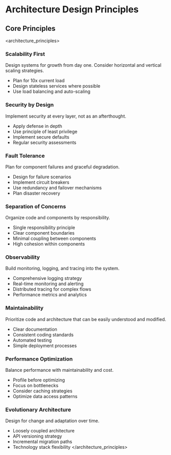 # Architecture Design Principles

## Core Principles

<architecture_principles>

### Scalability First

Design systems for growth from day one. Consider horizontal and vertical scaling strategies.

- Plan for 10x current load
- Design stateless services where possible
- Use load balancing and auto-scaling

### Security by Design

Implement security at every layer, not as an afterthought.

- Apply defense in depth
- Use principle of least privilege
- Implement secure defaults
- Regular security assessments

### Fault Tolerance

Plan for component failures and graceful degradation.

- Design for failure scenarios
- Implement circuit breakers
- Use redundancy and failover mechanisms
- Plan disaster recovery

### Separation of Concerns

Organize code and components by responsibility.

- Single responsibility principle
- Clear component boundaries
- Minimal coupling between components
- High cohesion within components

### Observability

Build monitoring, logging, and tracing into the system.

- Comprehensive logging strategy
- Real-time monitoring and alerting
- Distributed tracing for complex flows
- Performance metrics and analytics

### Maintainability

Prioritize code and architecture that can be easily understood and modified.

- Clear documentation
- Consistent coding standards
- Automated testing
- Simple deployment processes

### Performance Optimization

Balance performance with maintainability and cost.

- Profile before optimizing
- Focus on bottlenecks
- Consider caching strategies
- Optimize data access patterns

### Evolutionary Architecture

Design for change and adaptation over time.

- Loosely coupled architecture
- API versioning strategy
- Incremental migration paths
- Technology stack flexibility
</architecture_principles>

